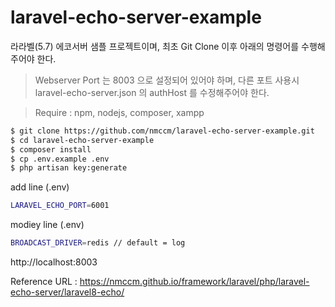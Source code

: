 # laravel-echo-server-example

라라벨(5.7) 에코서버 샘플 프로젝트이며, 최초 Git Clone 이후 아래의 명령어를 수행해주어야 한다.

> Webserver Port 는 8003 으로 설정되어 있어야 하며, 다른 포트 사용시 laravel-echo-server.json 의 authHost 를 수정해주어야 한다. 

> Require : npm, nodejs, composer, xampp

```bash
$ git clone https://github.com/nmccm/laravel-echo-server-example.git
$ cd laravel-echo-server-example
$ composer install
$ cp .env.example .env
$ php artisan key:generate
```

add line (.env)

```bash
LARAVEL_ECHO_PORT=6001
```

modiey line (.env)

```bash
BROADCAST_DRIVER=redis // default = log
```

http://localhost:8003

Reference URL : https://nmccm.github.io/framework/laravel/php/laravel-echo-server/laravel8-echo/
